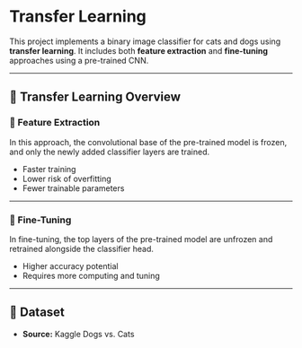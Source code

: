 # Transfer Learning

This project implements a binary image classifier for cats and dogs using **transfer learning**. It includes both **feature extraction** and **fine-tuning** approaches using a pre-trained CNN.

---

## 🧠 Transfer Learning Overview

### 🔹 Feature Extraction  
In this approach, the convolutional base of the pre-trained model is frozen, and only the newly added classifier layers are trained.

- Faster training
- Lower risk of overfitting
- Fewer trainable parameters

---

### 🔹 Fine-Tuning  
In fine-tuning, the top layers of the pre-trained model are unfrozen and retrained alongside the classifier head.

- Higher accuracy potential
- Requires more computing and tuning

---

## 📁 Dataset

- **Source:** Kaggle Dogs vs. Cats  


